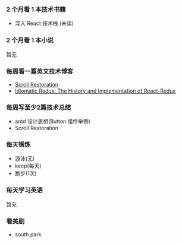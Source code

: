 ### 2 个月看 1 本技术书籍

- 深入 React 技术栈 (未读)

### 2 个月看 1 本小说

暂无

### 每周看一篇英文技术博客

- [Scroll Restoration](https://github.com/ReactTraining/react-router/blob/master/packages/react-router-dom/docs/guides/scroll-restoration.md)
- [Idiomatic Redux: The History and Implementation of React-Redux](https://blog.isquaredsoftware.com/2018/11/react-redux-history-implementation/)

### 每周写至少2篇技术总结

- antd 设计思想(Button 组件举例)
- Scroll Restoration

### 每天锻炼

- 游泳(无)
- keep(每天)
- 跑步(1次)

### 每天学习英语

暂无

### 看美剧

- south park